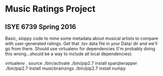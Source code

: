 # Music Ratings Project
## ISYE 6739 Spring 2016

Basic, sloppy code to mine some metadata about musical artists to compare with user-generated ratings. Get that .tsv data file in your Data/ dir and we'll go from there.
Should use virtualenv for dependencies (I'm probably doing this wrong...should be a way to include all local dependencies):

virtualenv .
source ./bin/activate
./bin/pip2.7 install sparqlwrapper
./bin/pip2.7 install musicbrainzngs
./bin/pip2.7 install numpy

